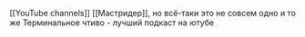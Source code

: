 [[YouTube channels]]
[[Мастридер]], но всё-таки это не совсем одно и то же
Терминальное чтиво - лучший подкаст на ютубе
